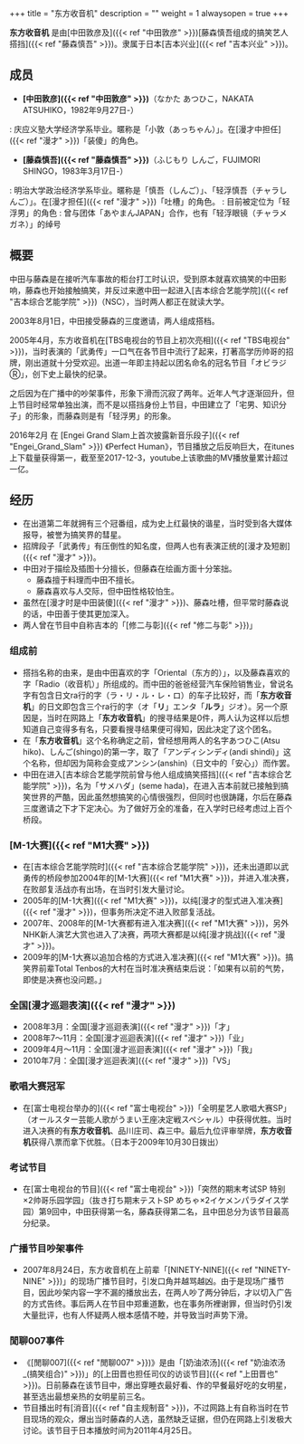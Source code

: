 +++
title = "东方收音机"
description = ""
weight = 1
alwaysopen = true
+++

**东方收音机** 是由[中田敦彦及]({{< ref "中田敦彦" >}})[藤森慎吾组成的搞笑艺人搭挡]({{< ref "藤森慎吾" >}})。隶属于日本[吉本兴业]({{< ref "吉本兴业" >}})。

成员
----

-   **[中田敦彦]({{< ref "中田敦彦" >}})**（なかた あつひこ，NAKATA
    ATSUHIKO，1982年9月27日-）

:   庆应义塾大学经济学系毕业。暱称是「小敦（あっちゃん）」。在[漫才中担任]({{< ref "漫才" >}})「装傻」的角色。

-   **[藤森慎吾]({{< ref "藤森慎吾" >}})**（ふじもり しんご，FUJIMORI
    SHINGO，1983年3月17日-）

:   明治大学政治经济学系毕业。暱称是「慎吾（しんご）」、「轻浮慎吾（チャラしんご）」。在[漫才担任]({{< ref "漫才" >}})「吐槽」的角色。
:   目前被定位为「轻浮男」的角色
:   曾与团体「あやまんJAPAN」合作，也有「轻浮眼镜（チャラメガネ）」的绰号

<!--more-->

概要
----

中田与藤森是在接听汽车事故的柜台打工时认识，受到原本就喜欢搞笑的中田影响，藤森也开始接触搞笑，并反过来邀中田一起进入[吉本综合艺能学院]({{< ref "吉本综合艺能学院" >}})（NSC），当时两人都正在就读大学。

2003年8月1日，中田接受藤森的三度邀请，两人组成搭档。

2005年4月，东方收音机在[TBS电视台的节目上初次亮相]({{< ref "TBS电视台" >}})，当时表演的「武勇传」一口气在各节目中流行了起来，打著高学历帅哥的招牌，刚出道就十分受欢迎。出道一年即主持起以团名命名的冠名节目「オビラジⓇ」，创下史上最快的纪录。

之后因为在广播中的吵架事件，形象下滑而沉寂了两年。近年人气才逐渐回升，但上节目时经常单独出演，而不是以搭挡身份上节目，中田建立了「宅男、知识分子」的形象，而藤森则是有「轻浮男」的形象。

2016年2月 在 [Engei Grand
Slam上首次披露新音乐段子]({{< ref "Engei_Grand_Slam" >}}) 《Perfect
Human》，节目播放之后反响巨大，在itunes上下载量获得第一，截至至2017-12-3，youtube上该歌曲的MV播放量累计超过一亿。

经历
----

-   在出道第二年就拥有三个冠番组，成为史上红最快的谐星，当时受到各大媒体报导，被誉为搞笑界的彗星。
-   招牌段子「武勇传」有压倒性的知名度，但两人也有表演正统的[漫才及短剧]({{< ref "漫才" >}})。
-   中田对于描绘及插图十分擅长，但藤森在绘画方面十分笨拙。
    -   藤森擅于料理而中田不擅长。
    -   藤森喜欢与人交际，但中田性格较怕生。
-   虽然在[漫才时是中田装傻]({{< ref "漫才" >}})、藤森吐槽，但平常时藤森说的话，中田善于使其更加深入。
-   两人曾在节目中自称吉本的「[修二与彰]({{< ref "修二与彰" >}})」

### 组成前

-   搭挡名称的由来，是由中田喜欢的字「Oriental（东方的）」，以及藤森喜欢的字「Radio（收音机）」所组成的。而中田的爸爸经营汽车保险销售业，曾说名字有包含日文ra行的字（ラ・リ・ル・レ・ロ）的车子比较好，而「**东方收音机**」的日文即包含三个ra行的字（オ「**リ**」エンタ「**ルラ**」ジオ）。另一个原因是，当时在网路上「**东方收音机**」的搜寻结果是0件，两人认为这样以后想知道自己变得多有名，只要看搜寻结果便可得知，因此决定了这个团名。
-   在「**东方收音机**」这个名称确定之前，曾经想用两人的名字あつひこ(Atsu
    hiko)、しんご(shingo)的第一字，取了「アンディシンディ(andi
    shindi)」这个名称，但却因为简称会变成アンシン(anshin)（日文中的「安心」）而作罢。
-   中田在进入[吉本综合艺能学院前曾与他人组成搞笑搭挡]({{< ref "吉本综合艺能学院" >}})，名为「サメハダ」(seme
    hada)，在进入吉本前就已接触到搞笑世界的严酷，因此虽然想搞笑的心情很强烈，但同时也很踌躇，尔后在藤森三度邀请之下才下定决心。为了做好万全的准备，在入学时已经考虑过上百个桥段。

### [M-1大赛]({{< ref "M1大赛" >}})

-   在[吉本综合艺能学院时]({{< ref "吉本综合艺能学院" >}})，还未出道即以武勇传的桥段参加2004年的[M-1大赛]({{< ref "M1大赛" >}})，并进入准决赛，在败部复活战亦有出场，在当时引发大量讨论。
-   2005年的[M-1大赛]({{< ref "M1大赛" >}})，以纯[漫才的型式进入准决赛]({{< ref "漫才" >}})，但事务所决定不进入败部复活战。
-   2007年、2008年的[M-1大赛都有进入准决赛]({{< ref "M1大赛" >}})，另外NHK新人演艺大赏也进入了决赛，两项大赛都是以纯[漫才挑战]({{< ref "漫才" >}})。
-   2009年的[M-1大赛以追加合格的方式进入准决赛]({{< ref "M1大赛" >}})。搞笑界前辈Total
    Tenbos的大村在当时准决赛结束后说：「如果有以前的气势，即使是决赛也没问题。」

### 全国[漫才巡迴表演]({{< ref "漫才" >}})

-   2008年3月：全国[漫才巡迴表演]({{< ref "漫才" >}})「才」
-   2008年7～11月：全国[漫才巡迴表演]({{< ref "漫才" >}})「业」
-   2009年4月～11月：全国[漫才巡迴表演]({{< ref "漫才" >}})「我」
-   2010年7月：全国[漫才巡迴表演]({{< ref "漫才" >}})「VS」

### 歌唱大赛冠军

-   在[富士电视台举办的]({{< ref "富士电视台" >}})「全明星艺人歌唱大赛SP」（オールスター芸能人歌がうまい王座决定戦スペシャル）中获得优胜。当时进入决赛的有**东方收音机**、品川庄司、森三中。最后九位评审举牌，**东方收音机**获得八票而拿下优胜。（日本于2009年10月30日拨出）

### 考试节目

-   在[富士电视台的节目]({{< ref "富士电视台" >}})「突然的期末考试SP
    特别×2帅哥乐园学园」（抜き打ち期末テストSP
    めちゃ×2イケメンパラダイス学园）第9回中，中田获得第一名，藤森获得第二名，且中田总分为该节目最高分纪录。

### 广播节目吵架事件

-   2007年8月24日，东方收音机在上前辈「[NINETY-NINE]({{< ref "NINETY-NINE" >}})」的现场广播节目时，引发口角并越骂越凶。由于是现场广播节目，因此吵架内容一字不漏的播放出去，在两人吵了两分钟后，才以切入广告的方式告终。事后两人在节目中郑重道歉，也在事务所裡谢罪，但当时仍引发大量批评，也有人怀疑两人根本感情不睦，并导致当时声势下滑。

### 閒聊007事件

-   《[閒聊007]({{< ref "閒聊007" >}})》是由「[奶油浓汤]({{< ref "奶油浓汤_(搞笑组合)" >}})」的[上田晋也担任司仪的访谈节目]({{< ref "上田晋也" >}})。日前藤森在该节目中，爆出穿睡衣最好看、作的早餐最好吃的女明星，甚至选出最想亲热的女明星前三名。
-   节目播出时有[消音]({{< ref "自主规制音" >}})，不过网路上有自称当时在节目现场的观众，爆出当时藤森的人选，虽然缺乏证据，但仍在网路上引发极大讨论。该节目于日本播放时间为2011年4月25日。

